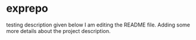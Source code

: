 # exprepo
testing
description given below
I am editing the README file. Adding some more details about the project description.

